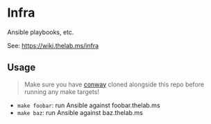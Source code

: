 # Infra

Ansible playbooks, etc.

See: https://wiki.thelab.ms/infra

## Usage

> Make sure you have [conway](https://github.com/TheLab-ms/conway) cloned alongside this repo before running any make targets!

- `make foobar`: run Ansible against foobar.thelab.ms
- `make baz`: run Ansible against baz.thelab.ms

